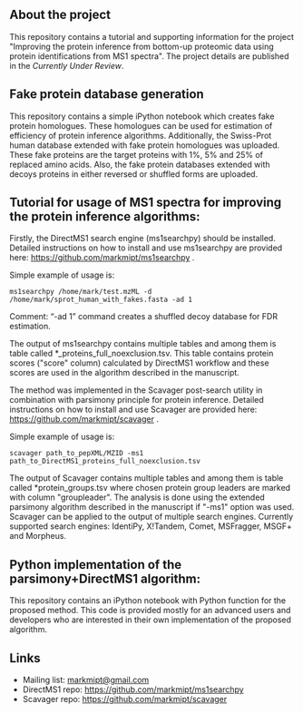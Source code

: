 About the project
------------------
This repository contains a tutorial and supporting information for the project "Improving the protein inference from bottom-up proteomic data using protein identifications from MS1 spectra". The project details are published in the *Currently Under Review*.

Fake protein database generation
---------------------------------

This repository contains a simple iPython notebook which creates fake protein homologues. These homologues can be used for estimation of efficiency of protein inference algorithms. Additionally, the Swiss-Prot human database extended with fake protein homologues was uploaded. These fake proteins are the target proteins with 1%, 5% and 25% of replaced amino acids. Also, the fake protein databases extended with decoys proteins in either reversed or shuffled forms are uploaded.

Tutorial for usage of MS1 spectra for improving the protein inference algorithms:
----------------------------------------------------------------------------------

Firstly, the DirectMS1 search engine (ms1searchpy) should be installed. Detailed instructions on how to install and use ms1searchpy are provided here: https://github.com/markmipt/ms1searchpy .
 
Simple example of usage is:

    ms1searchpy /home/mark/test.mzML -d /home/mark/sprot_human_with_fakes.fasta -ad 1
    
Comment: “-ad 1” command creates a shuffled decoy database for FDR estimation.

The output of ms1searchpy contains multiple tables and among them is table called *_proteins_full_noexclusion.tsv. This table contains protein scores ("score" column) calculated by DirectMS1 workflow and these scores are used in the algorithm described in the manuscript.

The method was implemented in the Scavager post-search utility in combination with parsimony principle for protein inference. Detailed instructions on how to install and use Scavager are provided here: https://github.com/markmipt/scavager .

Simple example of usage is:

    scavager path_to_pepXML/MZID -ms1 path_to_DirectMS1_proteins_full_noexclusion.tsv

The output of Scavager contains multiple tables and among them is table called *protein_groups.tsv where chosen protein group leaders are marked with column "groupleader". The analysis is done using the extended parsimony algorithm described in the manuscript if "-ms1" option was used. Scavager can be applied to the output of multiple search engines. Currently supported search engines: IdentiPy, X!Tandem, Comet, MSFragger, MSGF+ and Morpheus.

Python implementation of the parsimony+DirectMS1 algorithm:
------------------------------------------------------------
This repository contains an iPython notebook with Python function for the proposed method. This code is provided mostly for an advanced users and developers who are interested in their own implementation of the proposed algorithm.


Links
------
- Mailing list: markmipt@gmail.com
- DirectMS1 repo: https://github.com/markmipt/ms1searchpy
- Scavager repo: https://github.com/markmipt/scavager